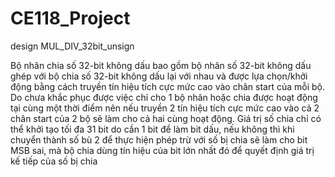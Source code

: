 # CE118_Project
design MUL_DIV_32bit_unsign 

Bộ nhân chia số 32-bit không dấu bao gồm bộ nhân số 32-bit không dấu ghép với bộ chia số 32-bit không dấu lại với nhau và được lựa chọn/khởi động bằng cách truyền tín hiệu tích cực mức cao vào chân start của mỗi bộ. Do chưa khắc phục được việc chỉ cho 1 bộ nhân hoặc chia được hoạt động tại cùng một thời điểm nên nếu truyền 2 tín hiệu tích cực mức cao vào cả 2 chân start của 2 bộ sẽ làm cho cả hai cùng hoạt động.
Giá trị số chia chỉ có thể khởi tạo tối đa 31 bit do cần 1 bit để làm bit dấu, nếu không thì khi chuyển thành số bù 2 để thực hiện phép trừ với số bị chia sẽ làm cho bit MSB sai, mà bộ chia dùng tín hiệu của bit lớn nhất đó để quyết định giá trị kế tiếp của số bị chia 
